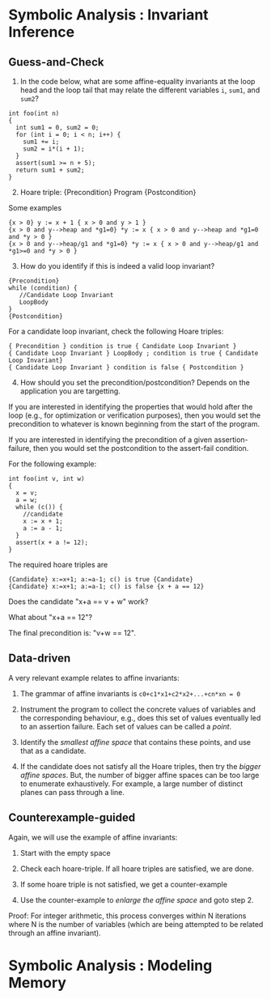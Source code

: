 # Symbolic Analysis : Invariant Inference

## Guess-and-Check
1. In the code below, what are some affine-equality invariants at the loop head and the loop tail that may relate the different variables `i`, `sum1`, and `sum2`?
```
int foo(int n)
{
  int sum1 = 0, sum2 = 0;
  for (int i = 0; i < n; i++) {
    sum1 += i;
    sum2 = i*(i + 1);
  }
  assert(sum1 >= n + 5);
  return sum1 + sum2;
}
```

2. Hoare triple:  {Precondition} Program {Postcondition}

Some examples
```
{x > 0} y := x + 1 { x > 0 and y > 1 }
{x > 0 and y-->heap and *g1=0} *y := x { x > 0 and y-->heap and *g1=0 and *y > 0 }
{x > 0 and y-->heap/g1 and *g1=0} *y := x { x > 0 and y-->heap/g1 and *g1>=0 and *y > 0 }
```

3. How do you identify if this is indeed a valid loop invariant?
```
{Precondition}
while (condition) {
   //Candidate Loop Invariant
   LoopBody
}
{Postcondition}
```

For a candidate loop invariant, check the following Hoare triples:
```
{ Precondition } condition is true { Candidate Loop Invariant }
{ Candidate Loop Invariant } LoopBody ; condition is true { Candidate Loop Invariant}
{ Candidate Loop Invariant } condition is false { Postcondition }
```

4. How should you set the precondition/postcondition? Depends on the application you are targetting.

If you are interested in identifying the properties that would hold after the loop (e.g., for optimization or verification purposes), then you would set the precondition to whatever is known beginning from the start of the program.

If you are interested in identifying the precondition of a given assertion-failure, then you would set the postcondition to the assert-fail condition.

For the following example:
```
int foo(int v, int w)
{
  x = v;
  a = w;
  while (c()) {
    //candidate
    x := x + 1;
    a := a - 1;
  }
  assert(x + a != 12);
}
```
The required hoare triples are
```
{Candidate} x:=x+1; a:=a-1; c() is true {Candidate}
{Candidate} x:=x+1; a:=a-1; c() is false {x + a == 12}
```

Does the candidate "x+a == v + w" work?

What about "x+a == 12"?

The final precondition is: "v+w == 12".

## Data-driven

A very relevant example relates to affine invariants:

1. The grammar of affine invariants is `c0+c1*x1+c2*x2+...+cn*xn = 0`

2. Instrument the program to collect the concrete values of variables and the corresponding behaviour, e.g., does this set of values eventually led to an assertion failure.  Each set of values can be called a _point_.

3. Identify the _smallest affine space_ that contains these points, and use that as a candidate.

4. If the candidate does not satisfy all the Hoare triples, then try the _bigger affine spaces_.  But, the number of bigger affine spaces can be too large to enumerate exhaustively.  For example, a large number of distinct planes can pass through a line.

## Counterexample-guided

Again, we will use the example of affine invariants:

1. Start with the empty space

2. Check each hoare-triple.  If all hoare triples are satisfied, we are done.

3. If some hoare triple is not satisfied, we get a counter-example

4. Use the counter-example to _enlarge the affine space_ and goto step 2.

Proof: For integer arithmetic, this process converges within N iterations where N is the number of variables (which are being attempted to be related through an affine invariant).


# Symbolic Analysis : Modeling Memory
